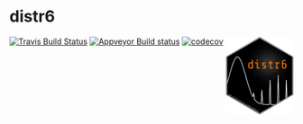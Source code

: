 distr6
================

<img src="man/figures/logo.png" align="right" alt="" width="120" />

[![Travis Build
Status](https://travis-ci.com/alan-turing-institute/distr6.svg?branch=master)](https://travis-ci.com/alan-turing-institute/distr6)
[![Appveyor Build
status](https://ci.appveyor.com/api/projects/status/mrexqbmrtrx865jf/branch/master?svg=true)](https://ci.appveyor.com/project/RaphaelS1/distr6-xsr0j/branch/master)
[![codecov](https://codecov.io/gh/alan-turing-institute/distr6/branch/master/graph/badge.svg)](https://codecov.io/gh/alan-turing-institute/distr6)
<!-- [![CRAN Version](http://www.r-pkg.org/badges/version/distr6)](http://www.r-pkg.org/badges/version/distr6)
[![version](http://www.r-pkg.org/badges/version/distr6)](http://www.r-pkg.org/badges/version/distr6)
[![grandTotal](http://cranlogs.r-pkg.org/badges/grand-total/distr6)](http://cranlogs.r-pkg.org/badges/grand-total/distr6)
[![CRANChecks](https://cranchecks.info/badges/summary/distr6)](https://cran.r-project.org/web/checks/check_results_distr6.html)
[![Lifecycle](https://img.shields.io/badge/lifecycle-stable-brightgreen.svg)](https://alan-turing-institute.github.io/distr6/articles/webs/api_lifecycle.html)
[![dependencies](https://tinyverse.netlify.com/badge/distr6)](https://CRAN.R-project.org/package=distr6)
[![License:
MIT](https://img.shields.io/badge/License-MIT-yellow.svg)](https://opensource.org/licenses/MIT)

## What is distr6?

distr6 is a unified and clean interface to organise the probability
distributions implemented in R into one R6 object oriented package, as
well as adding distributions yet to implemented in R, currently we have
36 probability distributions as well as 11 kernels. Building the package
from the ground up and making use of tried and tested design patterns
(as per Gamma et al. 1994), distr6 aims to make probability
distributions easy to use, understand and analyse.

distr6 extends the work of Peter Ruckdeschel, Matthias Kohl et al. who
created the first object-oriented (OO) interface for distributions using
S4. Their [distr package](http://distr.r-forge.r-project.org/) is
currently the gold-standard in R for OO distribution handling. Using R6
we aim to take this even further and to create a scalable interface that
can continue to grow with the community. Full details of the API and
class structure can be seen in the [distr6
website](https://alan-turing-institute.github.io/distr6/).

## Main Features

distr6 is not intended to replace the base R distributions function but
instead to give an alternative that focuses on distributions as objects
that can be manipulated and accessed as required. The main features
therefore centre on OOP practices, design patterns and API design. Of
particular note:

All distributions in base R introduced as objects with methods for
common statistical functions including pdf, cdf, inverse cdf,
simulation, mean, variance, skewness and kurtosis

``` r
B <- Binomial$new(prob = 0.5, size = 10)
B$pdf(1:10)
#>  [1] 0.0097656250 0.0439453125 0.1171875000 0.2050781250 0.2460937500
#>  [6] 0.2050781250 0.1171875000 0.0439453125 0.0097656250 0.0009765625
B$kurtosis()
#> [1] -0.2
B$rand(5)
#> [1] 5 5 7 3 8
summary(B)
#> Binomial Probability Distribution. Parameterised with:
#>   prob = 0.5, size = 10
#> 
#>   Quick Statistics 
#>  Mean:       5
#>  Variance:   2.5
#>  Skewness:   0
#>  Ex. Kurtosis:   -0.2
#> 
#>  Support: {0,...,10}     Scientific Type: ℕ0 
#> 
#>  Traits: discrete; univariate
#>  Properties: symmetric; platykurtic; no skew
```

Flexible construction of distributions for common parameterisations

``` r
Exponential$new(rate = 2)
#> Exp(rate = 2)
Exponential$new(scale = 2)
#> Exp(scale = 2)
Normal$new(mean = 0, prec = 2)
#> Norm(mean = 0, prec = 2)
Normal$new(mean = 0, sd = 3)$parameters()
#>      id     value support                                 description
#> 1: mean         0       ℝ                   Mean - Location Parameter
#> 2:  var         9      ℝ+          Variance - Squared Scale Parameter
#> 3:   sd         3      ℝ+        Standard Deviation - Scale Parameter
#> 4: prec 0.1111111      ℝ+ Precision - Inverse Squared Scale Parameter
```

Decorators for extending functionality of distributions to more complex
modelling methods

``` r
B <- Binomial$new()
decorate(B, ExoticStatistics)
#> B is now decorated with ExoticStatistics
#> Binom(prob = 0.5, size = 10)
B$survival(2)
#> [1] 0.9453125
decorate(B, CoreStatistics)
#> B is now decorated with CoreStatistics
#> Binom(prob = 0.5, size = 10)
B$kthmoment(6)
#> Results from numeric calculations are approximate only. Better results may be available.
#> [1] 190
```

S3 compatibility to make the interface more flexible for users who are
less familiar with OOP

``` r
B <- Binomial$new()
mean(B) # B$mean()
#> [1] 5
variance(B) # B$variance()
#> [1] 2.5
cdf(B, 2:5) # B$cdf(2:5)
#> [1] 0.0546875 0.1718750 0.3769531 0.6230469
```

Wrappers including truncation, huberization and product distributions
for manipulation and composition of distributions.

``` r
B <- Binomial$new()
TruncatedDistribution$new(B, lower = 2, upper = 5) #Or: truncate(B,2,5)
#> TruncBinom(Binom_prob = 0.5, Binom_size = 10)
N <- Normal$new()
MixtureDistribution$new(list(B,N), weights = c(0.1, 0.9))
#> BinomMixNorm(Binom_prob = 0.5, Binom_size = 10, Norm_mean = 0, Norm_var = 1)
ProductDistribution$new(list(B,N))
#> BinomXNorm(Binom_prob = 0.5, Binom_size = 10, Norm_mean = 0, Norm_var = 1)
```

Additionally we introduce a SetSymbol class for a purely symbolic
representation of sets for Distribution typing

``` r
Binomial$new()$type()
#> [1] "ℕ0"
Binomial$new()$support()
#> [1] "{0,...,10}"
Set$new(1:5)
#> [1] "{1,...,5}"
Interval$new(1,5)
#> [1] "[1,5]"
PosReals$new()
#> [1] "ℝ+"
```

## Usage

distr6 has three primary use-cases:

1.  **Upgrading base** Extend the R distributions functions to classes
    so that each distribution additionally has basic statistical methods
    including expectation and variance and properties/traits including
    discrete/continuous, univariate/multivariate, etc.
2.  **Statistics** Implementing decorators and adaptors to manipulate
    distributions including distribution composition. Additionally
    functionality for numeric calculations based on any arbitrary
    distribution.
3.  **Modelling** Probabilistic modelling using distr6 objects as the
    modelling targets. Objects as targets is an understood ML paradigm
    and introducing distributions as classes is the first step to
    implementing probabilistic modelling.

## Installation

Before publication to CRAN, the latest stable release is available via:

``` r
remotes::install_github("alan-turing-institute/distr6")
```

## Future Plans

The v1.0 release focuses on the core features of the SDistribution class
as well as analytic methods in wrappers including but not limit to
truncation, huberization, product distributions and mixture
distributions. In our next release we plan to include

  - A `plot` method for Distributions
  - A generalised `qqplot` for comparing any distributions
  - A finalised `FunctionImputation` decorator with different imputation
    strategies
  - Discrete distribution subtraction (negative convolution)
  - A wrapper for scaling distributions to a given mean and variance
  - More probability distributions
  - Any other good suggestions made between now and then\!

## Package Development and Contributing

distr6 is released under the [MIT
licence](https://opensource.org/licenses/MIT) with acknowledgements to
the [LGPL-3 licence of
distr](https://github.com/alan-turing-institute/distr6/blob/master/Licensing).
Therefore any contributions to distr6 will also be accepted under the
MIT licence. We welcome all bug reports, issues, questions and
suggestions which can be [raised
here](https://github.com/alan-turing-institute/distr6/issues) but please
read through our [contributing
guidelines](https://github.com/alan-turing-institute/distr6/blob/master/CONTRIBUTING.md)
for details including our [code of
conduct](https://github.com/alan-turing-institute/distr6/blob/master/CODE_OF_CONDUCT.md).

## Acknowledgements

distr6 is the result of a collaboration between many people,
universities and institutions across the world, without whom the speed
and performance of the package would not be up to the standard it is.
Firstly we acknowledge all the work of Prof. Dr. Peter Ruckdeschel and
Prof. Dr. Matthias Kohl in developing the original distr family of
packages. Secondly their significant contributions to the planning and
design of distr6 including the distribution and probability family class
structures. A team of undergraduates at University College London
implemented many of the probability distributions and are designing the
plotting interface. The team consists of Shen Chen (@ShenSeanChen),
Jordan Deenichin (@jdeenichin), Chengyang Gao (@garoc371), Chloe
Zhaoyuan Gu (@gzy823), Yunjie He (@RoyaHe), Xiaowen Huang (@w090613),
Shuhan Liu (@shliu99), Runlong Yu (@Edwinyrl), Chijing Zeng
(@britneyzeng) and Qian Zhou (@yumizhou47). We also want to thank
Prof. Dr. Bernd Bischl for discussions about design choices and useful
features, particularly advice on the ParameterSet class. Finally
University College London and The Alan Turing Institute for hosting
workshops, meetings and providing coffee whenever needed.
